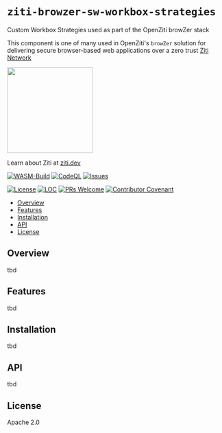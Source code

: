 
`ziti-browzer-sw-workbox-strategies`
====================================

Custom Workbox Strategies used as part of the OpenZiti browZer stack

This component is one of many used in OpenZiti's `browZer` solution for delivering secure browser-based 
web applications over a zero trust [Ziti Network](https://ziti.dev/about)

<img src="https://ziti.dev/wp-content/uploads/2020/02/ziti.dev_.logo_.png" width="200" />

Learn about Ziti at [ziti.dev](https://ziti.dev)


[![WASM-Build](https://github.com/openziti/ziti-browzer-sw-workbox-strategies/workflows/Build/badge.svg?branch=main)]()
[![CodeQL](https://github.com/openziti/ziti-browzer-sw-workbox-strategies/workflows/CodeQL/badge.svg?branch=main)]()
[![Issues](https://img.shields.io/github/issues-raw/openziti/ziti-browzer-sw-workbox-strategies)]()

[![License](https://img.shields.io/badge/License-Apache%202.0-blue.svg)](https://opensource.org/licenses/Apache-2.0)
[![LOC](https://img.shields.io/tokei/lines/github/openziti/ziti-browzer-sw-workbox-strategies)]()
[![PRs Welcome](https://img.shields.io/badge/PRs-welcome-brightgreen.svg?style=rounded)](CONTRIBUTING.md)
[![Contributor Covenant](https://img.shields.io/badge/Contributor%20Covenant-v2.0%20adopted-ff69b4.svg)](CODE_OF_CONDUCT.md)

<!-- TOC -->

- [Overview](#overview)
- [Features](#features)
- [Installation](#installation)
- [API](#api)
- [License](#license)

<!-- /TOC -->


## Overview

tbd

## Features

tbd

## Installation

tbd

## API

tbd

## License

Apache 2.0
